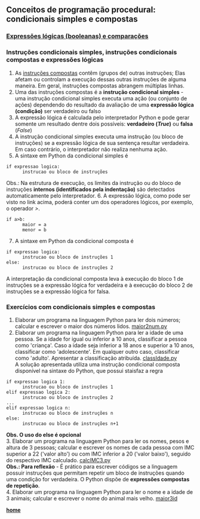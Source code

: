 ## Conceitos de programação procedural: condicionais simples e compostas  

### [Expressões lógicas (booleanas) e comparações](https://docs.python.org/pt-br/3/library/stdtypes.html#boolean-operations-and-or-not)

### Instruções condicionais simples, instruções condicionais compostas e expressões lógicas
1. As [instruções compostas](https://docs.python.org/pt-br/3/reference/compound_stmts.html) contêm (grupos de) outras instruções; Elas afetam ou controlam a execução dessas outras instruções de alguma maneira. Em geral, instruções compostas abrangem múltiplas linhas. 
2. Uma das instruções compostas é a **instrução condicional simples** - uma instrução condicional simples executa uma ação (ou conjunto de ações) dependendo do resultado da avaliação de uma **expressão lógica (condição)** ser verdadeiro ou falso  
3. A expressão lógica é calculada pelo interpretador Python e pode gerar somente um resultado dentre dois possíveis: **verdadeiro (*True*)** ou **falsa** (*False*) 
4. A instrução condicional simples executa uma instrução (ou bloco de instruções) se a expressão lógica de sua sentença resultar verdadeira. Em caso contrário, o interpretador não realiza nenhuma ação.
5. A sintaxe em Python da condicional simples é  
```
if expressao logica:  
      instrucao ou bloco de instruções
```  
Obs.: Na estrutura de execução, os limites da instrução ou do bloco de instruções **internos (identificados pela indentação)** são detectados automaticamente pelo interpretador.
6. A expressão lógica, como pode ser visto no link acima, poderá conter um dos operadores lógicos, por exemplo, o operador *>*.  
```
if a>b:  
      maior = a
      menor = b
```  
7. A sintaxe em Python da condicional composta é  
```
if expressao logica:  
      instrucao ou bloco de instruções 1
else:
      instrucao ou bloco de instruções 2
```  
A interpretação da condicional composta leva à execução do bloco 1 de instruções se a expressão lógica for verdadeira e à execução do bloco 2 de instruções se a expressão lógica for falsa.  

### Exercícios com condicionais simples e compostas  
1. Elaborar um programa na linguagem Python para ler dois números; calcular e escrever o maior dos números lidos. [maior2num.py](https://github.com/claytonjasilva/prog_exemplos/blob/main/maior2num.py)
2. Elaborar um programa na linguagem Python para ler a idade de uma pessoa. Se a idade for igual ou inferior a 10 anos, classificar a pessoa como 'criança'. Caso a idade seja inferior a 18 anos e superior a 10 anos, classificar como 'adolescente'. Em qualquer outro caso, classificar como 'adulto'. Apresentar a classificação atribuída. [classIdade.py](https://github.com/claytonjasilva/prog_exemplos/blob/main/classIdade.py)  
A solução apresentada utiliza uma instrução condicional composta disponível na sintaxe do Python, que possui staisfaz a regra
```
if expressao logica 1:  
      instrucao ou bloco de instruções 1
elif expressao logica 2:
      instrucao ou bloco de instruções 2
...
elif expressao logica n:
      instrucao ou bloco de instruções n
else:
      instrucao ou bloco de instruções n+1
```  
**Obs. O uso do else é opcional**  
3. Elaborar um programa na linguagem Python para ler os nomes, pesos e altura de 3 pessoas; calcular e escrever os nomes de cada pessoa com IMC superior a 22 ('valor alto') ou com IMC inferior a 20 ('valor baixo'), seguido do respectivo IMC calculado. [calcIMC3.py](https://github.com/claytonjasilva/prog_exemplos/blob/main/calcIMC3.py)  
**Obs.: Para reflexão** - É prático para escrever códigos se a linguagem possuir instruções que permitam repetir um bloco de instruções quando uma condição for verdadeira. O Python dispõe de **expressões compostas de repetição**.   
4. Elaborar um programa na linguagem Python para ler o nome e a idade de 3 animais; calcular e escrever o nome do animal mais velho. [maior3id](https://github.com/claytonjasilva/prog_exemplos/blob/main/maior3id.py)  

**[home](https://github.com/claytonjasilva/claytonjasilva.github.io/blob/main/progPython_aulas.md)**
